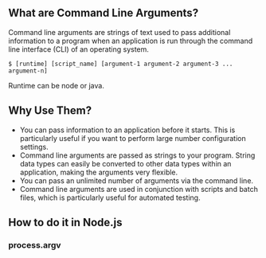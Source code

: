 ## What are Command Line Arguments?

Command line arguments are strings of text used to pass additional information to a program when an application is run through the command line interface (CLI) of an operating system.

`$ [runtime] [script_name] [argument-1 argument-2 argument-3 ... argument-n]`

Runtime can be node or java.

## Why Use Them?

- You can pass information to an application before it starts. This is particularly useful if you want to perform large number configuration settings.
- Command line arguments are passed as strings to your program. String data types can easily be converted to other data types within an application, making the arguments very flexible.
- You can pass an unlimited number of arguments via the command line.
- Command line arguments are used in conjunction with scripts and batch files, which is particularly useful for automated testing.

## How to do it in Node.js

### process.argv
